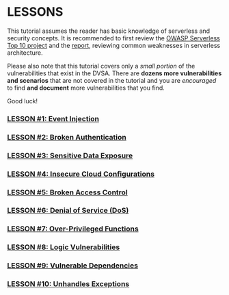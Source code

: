 # LESSONS
This tutorial assumes the reader has basic knowledge of serverless and security concepts. It is recommended to first review the [OWASP Serverless Top 10 project](https://www.owasp.org/index.php?title=OWASP_Serverless_Top_10_Project) and the [report](https://github.com/OWASP/Serverless-Top-10-Project/), reviewing common weaknesses in serverless architecture.

Please also note that this tutorial covers only a *small portion* of the vulnerabilities that exist in the DVSA. There are **dozens more vulnerabilities and scenarios** that are not covered in the tutorial and you are *encouraged* to find **and document** more vulnerabilities that you find.

Good luck!


### [LESSON #1: Event Injection](../LESSONS/LESSON_01.md)
### [LESSON #2: Broken Authentication](../LESSONS/LESSON_02.md)
### [LESSON #3: Sensitive Data Exposure](../LESSONS/LESSON_03.md)
### [LESSON #4: Insecure Cloud Configurations](../LESSONS/LESSON_04.md)
### [LESSON #5: Broken Access Control](../LESSONS/LESSON_05.md)
### [LESSON #6: Denial of Service (DoS)](../LESSONS/LESSON_06.md)
### [LESSON #7: Over-Privileged Functions](../LESSONS/LESSON_07.md)
### [LESSON #8: Logic Vulnerabilities](../LESSONS/LESSON_08.md)
### [LESSON #9: Vulnerable Dependencies](../LESSONS/LESSON_09.md)
### [LESSON #10: Unhandles Exceptions](../LESSONS/LESSON_10.md)
